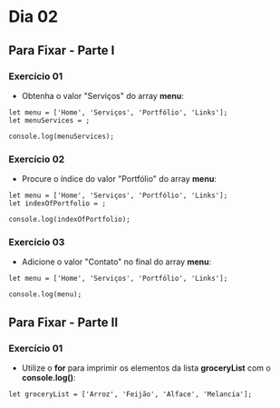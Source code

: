 # Dia 02

## Para Fixar - Parte I

### Exercício 01
- Obtenha o valor "Serviços" do array **menu**:
```
let menu = ['Home', 'Serviços', 'Portfólio', 'Links'];
let menuServices = ;

console.log(menuServices);
```

### Exercício 02
- Procure o índice do valor "Portfólio" do array **menu**:
```
let menu = ['Home', 'Serviços', 'Portfólio', 'Links'];
let indexOfPortfolio = ;

console.log(indexOfPortfolio);
```

### Exercício 03
- Adicione o valor "Contato" no final do array **menu**:
```
let menu = ['Home', 'Serviços', 'Portfólio', 'Links'];

console.log(menu);
```


## Para Fixar - Parte II

### Exercício 01
- Utilize o **for** para imprimir os elementos da lista **groceryList** com o **console.log()**:
```
let groceryList = ['Arroz', 'Feijão', 'Alface', 'Melancia'];
```